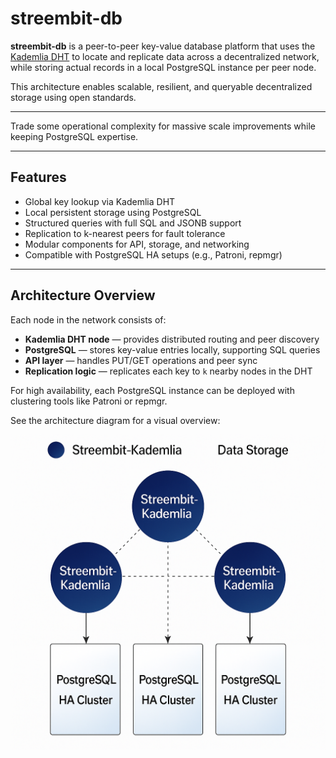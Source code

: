 
# streembit-db

**streembit-db** is a peer-to-peer key-value database platform that uses the [Kademlia DHT](https://en.wikipedia.org/wiki/Kademlia) to locate and replicate data across a decentralized network, while storing actual records in a local PostgreSQL instance per peer node.

This architecture enables scalable, resilient, and queryable decentralized storage using open standards.

---

Trade some operational complexity for massive scale improvements while keeping PostgreSQL expertise.

---

## Features

- Global key lookup via Kademlia DHT
- Local persistent storage using PostgreSQL
- Structured queries with full SQL and JSONB support
- Replication to k-nearest peers for fault tolerance
- Modular components for API, storage, and networking
- Compatible with PostgreSQL HA setups (e.g., Patroni, repmgr)

---

## Architecture Overview

Each node in the network consists of:

- **Kademlia DHT node** — provides distributed routing and peer discovery
- **PostgreSQL** — stores key-value entries locally, supporting SQL queries
- **API layer** — handles PUT/GET operations and peer sync
- **Replication logic** — replicates each key to `k` nearby nodes in the DHT

For high availability, each PostgreSQL instance can be deployed with clustering tools like Patroni or repmgr.

See the architecture diagram for a visual overview:

![Streembit-DB Architecture](./docs/assets/diagram1.png)
